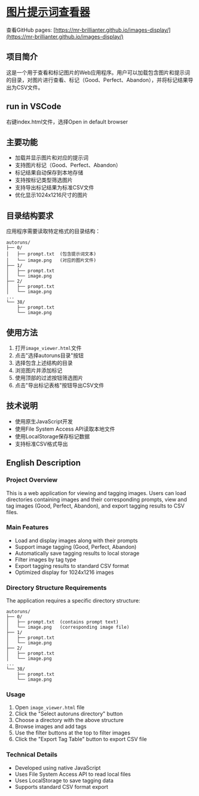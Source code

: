 # [图片提示词查看器](https://mr-brillianter.github.io/images-display/)
查看GitHub pages: [https://mr-brillianter.github.io/images-display/](https://mr-brillianter.github.io/images-display/)


## 项目简介

这是一个用于查看和标记图片的Web应用程序。用户可以加载包含图片和提示词的目录，对图片进行查看、标记（Good、Perfect、Abandon），并将标记结果导出为CSV文件。

## run in VSCode

右键index.html文件，选择Open in default browser

## 主要功能

- 加载并显示图片和对应的提示词
- 支持图片标记（Good、Perfect、Abandon）
- 标记结果自动保存到本地存储
- 支持按标记类型筛选图片
- 支持导出标记结果为标准CSV文件
- 优化显示1024x1216尺寸的图片

## 目录结构要求

应用程序需要读取特定格式的目录结构：

```
autoruns/
├── 0/
│   ├── prompt.txt  (包含提示词文本)
│   └── image.png   (对应的图片文件)
├── 1/
│   ├── prompt.txt
│   └── image.png
├── 2/
│   ├── prompt.txt
│   └── image.png
...
└── 38/
    ├── prompt.txt
    └── image.png
```

## 使用方法

1. 打开`image_viewer.html`文件
2. 点击"选择autoruns目录"按钮
3. 选择包含上述结构的目录
4. 浏览图片并添加标记
5. 使用顶部的过滤按钮筛选图片
6. 点击"导出标记表格"按钮导出CSV文件

## 技术说明

- 使用原生JavaScript开发
- 使用File System Access API读取本地文件
- 使用LocalStorage保存标记数据
- 支持标准CSV格式导出

## English Description

### Project Overview

This is a web application for viewing and tagging images. Users can load directories containing images and their corresponding prompts, view and tag images (Good, Perfect, Abandon), and export tagging results to CSV files.

### Main Features

- Load and display images along with their prompts
- Support image tagging (Good, Perfect, Abandon)
- Automatically save tagging results to local storage
- Filter images by tag type
- Export tagging results to standard CSV format
- Optimized display for 1024x1216 images

### Directory Structure Requirements

The application requires a specific directory structure:

```
autoruns/
├── 0/
│   ├── prompt.txt  (contains prompt text)
│   └── image.png   (corresponding image file)
├── 1/
│   ├── prompt.txt
│   └── image.png
├── 2/
│   ├── prompt.txt
│   └── image.png
...
└── 38/
    ├── prompt.txt
    └── image.png
```

### Usage

1. Open `image_viewer.html` file
2. Click the "Select autoruns directory" button
3. Choose a directory with the above structure
4. Browse images and add tags
5. Use the filter buttons at the top to filter images
6. Click the "Export Tag Table" button to export CSV file

### Technical Details

- Developed using native JavaScript
- Uses File System Access API to read local files
- Uses LocalStorage to save tagging data
- Supports standard CSV format export

